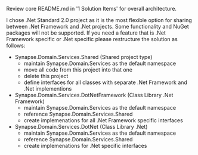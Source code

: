 Review core README.md in '1 Solution Items' for overall architecture.

I chose .Net Standard 2.0 project as it is the most flexible option for sharing between .Net Framework and .Net projects.
Some functionality and NuGet packages will not be supported. 
If you need a feature that is .Net Framework specific or .Net specific
please restructure the solution as follows:

- Synapse.Domain.Services.Shared (Shared project type)
    - maintain Synapse.Domain.Services as the default namespace
	- move all code from this project into that one
	- delete this project
	- define interfaces for all classes with separate .Net Framework and .Net implementions
- Synapse.Domain.Services.DotNetFramework (Class Library .Net Framework)
    - maintain Synapse.Domain.Services as the default namespace
	- reference Synapse.Domain.Services.Shared
	- create implemenations for all .Net Framework specific interfaces
- Synapse.Domain.Services.DotNet (Class Library .Net)
    - maintain Synapse.Domain.Services as the default namespace
	- reference Synapse.Domain.Services.Shared
	- create implemenations for .Net specific interfaces

